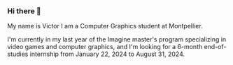 ### Hi there 👋


My name is Victor I am a Computer Graphics student at Montpellier. 

I'm currently in my last year of the Imagine master's program specializing in video games and computer graphics, and I'm looking for a 6-month end-of-studies internship from January 22, 2024 to August 31, 2024.
